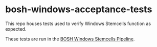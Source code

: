 # bosh-windows-acceptance-tests

This repo houses tests used to verify Windows Stemcells function as expected.

These tests are run in the [BOSH Windows Stemcells Pipeline](https://main.bosh-ci.cf-app.com/teams/main/pipelines/windows-stemcells).
